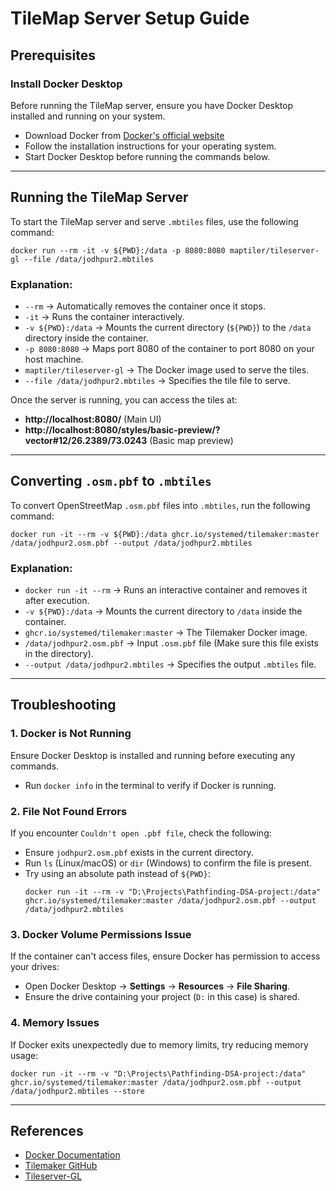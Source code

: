 # TileMap Server Setup Guide

## Prerequisites

### Install Docker Desktop
Before running the TileMap server, ensure you have Docker Desktop installed and running on your system.
- Download Docker from [Docker's official website](https://www.docker.com/products/docker-desktop/)
- Follow the installation instructions for your operating system.
- Start Docker Desktop before running the commands below.

---

## Running the TileMap Server
To start the TileMap server and serve `.mbtiles` files, use the following command:

```shell
docker run --rm -it -v ${PWD}:/data -p 8080:8080 maptiler/tileserver-gl --file /data/jodhpur2.mbtiles
```

### Explanation:
- `--rm` → Automatically removes the container once it stops.
- `-it` → Runs the container interactively.
- `-v ${PWD}:/data` → Mounts the current directory (`${PWD}`) to the `/data` directory inside the container.
- `-p 8080:8080` → Maps port 8080 of the container to port 8080 on your host machine.
- `maptiler/tileserver-gl` → The Docker image used to serve the tiles.
- `--file /data/jodhpur2.mbtiles` → Specifies the tile file to serve.

Once the server is running, you can access the tiles at:
- **http://localhost:8080/** (Main UI)
- **http://localhost:8080/styles/basic-preview/?vector#12/26.2389/73.0243** (Basic map preview)

---

## Converting `.osm.pbf` to `.mbtiles`
To convert OpenStreetMap `.osm.pbf` files into `.mbtiles`, run the following command:

```shell
docker run -it --rm -v ${PWD}:/data ghcr.io/systemed/tilemaker:master /data/jodhpur2.osm.pbf --output /data/jodhpur2.mbtiles
```

### Explanation:
- `docker run -it --rm` → Runs an interactive container and removes it after execution.
- `-v ${PWD}:/data` → Mounts the current directory to `/data` inside the container.
- `ghcr.io/systemed/tilemaker:master` → The Tilemaker Docker image.
- `/data/jodhpur2.osm.pbf` → Input `.osm.pbf` file (Make sure this file exists in the directory).
- `--output /data/jodhpur2.mbtiles` → Specifies the output `.mbtiles` file.

---

## Troubleshooting

### 1. Docker is Not Running
Ensure Docker Desktop is installed and running before executing any commands.
- Run `docker info` in the terminal to verify if Docker is running.

### 2. File Not Found Errors
If you encounter `Couldn't open .pbf file`, check the following:
- Ensure `jodhpur2.osm.pbf` exists in the current directory.
- Run `ls` (Linux/macOS) or `dir` (Windows) to confirm the file is present.
- Try using an absolute path instead of `${PWD}`:
  ```shell
  docker run -it --rm -v "D:\Projects\Pathfinding-DSA-project:/data" ghcr.io/systemed/tilemaker:master /data/jodhpur2.osm.pbf --output /data/jodhpur2.mbtiles
  ```

### 3. Docker Volume Permissions Issue
If the container can't access files, ensure Docker has permission to access your drives:
- Open Docker Desktop → **Settings** → **Resources** → **File Sharing**.
- Ensure the drive containing your project (`D:` in this case) is shared.

### 4. Memory Issues
If Docker exits unexpectedly due to memory limits, try reducing memory usage:
```shell
docker run -it --rm -v "D:\Projects\Pathfinding-DSA-project:/data" ghcr.io/systemed/tilemaker:master /data/jodhpur2.osm.pbf --output /data/jodhpur2.mbtiles --store
```

---

## References
- [Docker Documentation](https://docs.docker.com/)
- [Tilemaker GitHub](https://github.com/systemed/tilemaker)
- [Tileserver-GL](https://github.com/maptiler/tileserver-gl)

